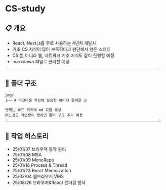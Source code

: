 # CS-study

## 📋 개요

- React, Next.js를 주로 사용하는 4년차 개발자
- 기초 CS 지식이 많이 부족하다고 판단해서 만든 스터디
- CS 뿐 아니라 웹, 네트워크 기초 지식도 같이 진행할 예정
- markdown 파일로 관리할 예정

---

## 📂 폴더 구조

```
img/
├── # 마크다운 작성에 필요한 이미지 들어갈 곳

현재는 루트 위치에 md 파일 생성
어느정도 작업량이 쌓이면 폴더 구조 추가 예정
```

---

## 🚀 작업 히스토리

- 25/01/07 브라우저 동작 원리
- 25/01/08 MSA
- 25/01/09 MonoRepo
- 25/01/16 Process & Thread
- 25/01/23 React Memoization
- 25/02/04 웹브라우저 VMS
- 25/08/26 브라우저&React 렌더링 방식
